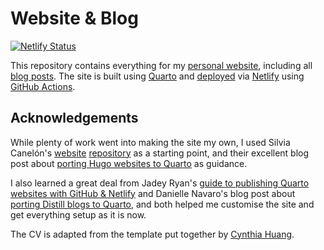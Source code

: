 # Website & Blog

[![Netlify Status](https://api.netlify.com/api/v1/badges/c550a53e-272d-41e0-8cb0-923421910df2/deploy-status)](https://app.netlify.com/sites/paulj1989/deploys)

This repository contains everything for my [personal website](https://paulrjohnson.net), including all [blog posts](https://paulrjohnson.net/blog). The site is built using [Quarto](https://quarto.org/) and [deployed](https://quarto.org/docs/publishing/netlify.html) via [Netlify](https://netlify.com) using [GitHub Actions](https://github.com/quarto-dev/quarto-actions/tree/main/publish).

## Acknowledgements

While plenty of work went into making the site my own, I used Silvia Canelón's [website](https://silviacanelon.com/) [repository](https://github.com/spcanelon/silvia) as a starting point, and their excellent blog post about [porting Hugo websites to Quarto](https://silviacanelon.com/blog/2023-09-29-hello-quarto/) as guidance. 

I also learned a great deal from Jadey Ryan's [guide to publishing Quarto websites with GitHub & Netlify](https://jadeyryan.com/blog/2023-11-19_publish-quarto-website/) and Danielle Navaro's blog post about [porting Distill blogs to Quarto](https://blog.djnavarro.net/posts/2022-04-20_porting-to-quarto/), and both helped me customise the site and get everything setup as it is now.

The CV is adapted from the template put together by [Cynthia Huang](https://www.cynthiahqy.com/posts/cv-html-pdf/).

<div style="text-align: center">
<script type="text/javascript" src="https://cdnjs.buymeacoffee.com/1.0.0/button.prod.min.js" data-name="bmc-button" data-slug="paulj1989" data-color="#ffffff" data-emoji="🍺"  data-font="Inter" data-text="Buy me a tasty frothy boi" data-outline-color="#000000" data-font-color="#000000" data-coffee-color="#FFDD00" ></script>
</div>
